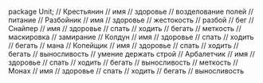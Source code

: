 package Unit;
// Крестьянин
//      имя
//      здоровье
//      возделование полей
//      питание
// Разбойник 
//      имя
//      здоровье
//      жестокость
//      разбой
//      бег
// Снайпер
//      имя
//      здоровье
//      спать
//      ходить
//      бегать
//      меткость
//      маскировка
//      замирание
// Колдун
//      имя
//      здоровье
//      спать
//      ходить
//      бегать
//      мана
// Копейщик
//      имя
//      здоровье
//      спать
//      ходить
//      бегать
//      выносливость
//      умение держать строй
// Арбалетчик
//      имя
//      здоровье
//      спать
//      ходить
//      бегать
//      выносливость
//      меткость
// Монах
//      имя
//      здоровье
//      спать
//      ходить
//      бегать
//      выносливость


    
